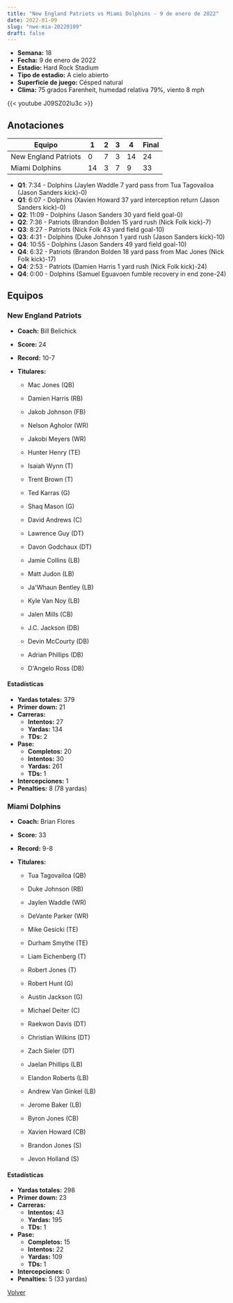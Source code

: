 ```yaml
---
title: "New England Patriots vs Miami Dolphins - 9 de enero de 2022"
date: 2022-01-09
slug: "nwe-mia-20220109"
draft: false
---
```


- **Semana:** 18
- **Fecha:** 9 de enero de 2022
- **Estadio:** Hard Rock Stadium
- **Tipo de estadio:** A cielo abierto
- **Superficie de juego:** Césped natural
- **Clima:** 75 grados Farenheit, humedad relativa 79%, viento 8 mph


{{< youtube J09SZ02lu3c >}}


## Anotaciones
| Equipo | 1 | 2 | 3 | 4 | Final |
|--------|---|---|---|---|-------|
| New England Patriots  | 0 | 7 | 3 | 14  | 24 |
| Miami Dolphins  | 14 | 3 | 7 | 9  | 33 |
- **Q1**: 7:34 - Dolphins (Jaylen Waddle 7 yard pass from Tua Tagovailoa (Jason Sanders kick)-0)
- **Q1**: 6:07 - Dolphins (Xavien Howard 37 yard interception return (Jason Sanders kick)-0)
- **Q2**: 11:09 - Dolphins (Jason Sanders 30 yard field goal-0)
- **Q2**: 7:36 - Patriots (Brandon Bolden 15 yard rush (Nick Folk kick)-7)
- **Q3**: 8:27 - Patriots (Nick Folk 43 yard field goal-10)
- **Q3**: 4:31 - Dolphins (Duke Johnson 1 yard rush (Jason Sanders kick)-10)
- **Q4**: 10:55 - Dolphins (Jason Sanders 49 yard field goal-10)
- **Q4**: 6:32 - Patriots (Brandon Bolden 18 yard pass from Mac Jones (Nick Folk kick)-17)
- **Q4**: 2:53 - Patriots (Damien Harris 1 yard rush (Nick Folk kick)-24)
- **Q4**: 0:00 - Dolphins (Samuel Eguavoen fumble recovery in end zone-24)


## Equipos


### New England Patriots
* **Coach:** Bill Belichick
* **Score:** 24
* **Record:** 10-7
* **Titulares:** 

  * Mac Jones (QB) 

  * Damien Harris (RB) 

  * Jakob Johnson (FB) 

  * Nelson Agholor (WR) 

  * Jakobi Meyers (WR) 

  * Hunter Henry (TE) 

  * Isaiah Wynn (T) 

  * Trent Brown (T) 

  * Ted Karras (G) 

  * Shaq Mason (G) 

  * David Andrews (C) 

  * Lawrence Guy (DT) 

  * Davon Godchaux (DT) 

  * Jamie Collins (LB) 

  * Matt Judon (LB) 

  * Ja'Whaun Bentley (LB) 

  * Kyle Van Noy (LB) 

  * Jalen Mills (CB) 

  * J.C. Jackson (DB) 

  * Devin McCourty (DB) 

  * Adrian Phillips (DB) 

  * D'Angelo Ross (DB) 

#### Estadísticas
* **Yardas totales:** 379
* **Primer down:** 21
* **Carreras:**
  * **Intentos:** 27
  * **Yardas:** 134
  * **TDs:** 2
* **Pase:**
  * **Completos:** 20
  * **Intentos:** 30
  * **Yardas:** 261
  * **TDs:** 1
* **Intercepciones:** 1
* **Penalties:** 8 (78 yardas)

### Miami Dolphins
* **Coach:** Brian Flores
* **Score:** 33
* **Record:** 9-8
* **Titulares:** 

  * Tua Tagovailoa (QB) 

  * Duke Johnson (RB) 

  * Jaylen Waddle (WR) 

  * DeVante Parker (WR) 

  * Mike Gesicki (TE) 

  * Durham Smythe (TE) 

  * Liam Eichenberg (T) 

  * Robert Jones (T) 

  * Robert Hunt (G) 

  * Austin Jackson (G) 

  * Michael Deiter (C) 

  * Raekwon Davis (DT) 

  * Christian Wilkins (DT) 

  * Zach Sieler (DT) 

  * Jaelan Phillips (LB) 

  * Elandon Roberts (LB) 

  * Andrew Van Ginkel (LB) 

  * Jerome Baker (LB) 

  * Byron Jones (CB) 

  * Xavien Howard (CB) 

  * Brandon Jones (S) 

  * Jevon Holland (S) 

#### Estadísticas
* **Yardas totales:** 298
* **Primer down:** 23
* **Carreras:**
  * **Intentos:** 43
  * **Yardas:** 195
  * **TDs:** 1
* **Pase:**
  * **Completos:** 15
  * **Intentos:** 22
  * **Yardas:** 109
  * **TDs:** 1
* **Intercepciones:** 0
* **Penalties:** 5 (33 yardas)


[Volver](/historia/2021)
